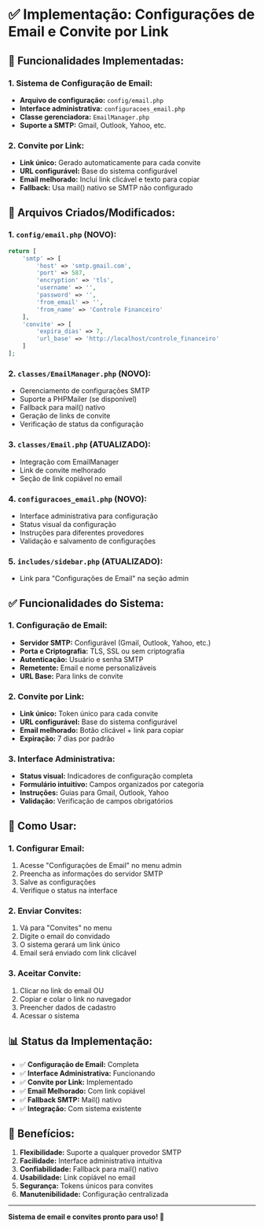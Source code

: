 # ✅ Implementação: Configurações de Email e Convite por Link

## 🎯 **Funcionalidades Implementadas:**

### **1. Sistema de Configuração de Email:**
- **Arquivo de configuração:** `config/email.php`
- **Interface administrativa:** `configuracoes_email.php`
- **Classe gerenciadora:** `EmailManager.php`
- **Suporte a SMTP:** Gmail, Outlook, Yahoo, etc.

### **2. Convite por Link:**
- **Link único:** Gerado automaticamente para cada convite
- **URL configurável:** Base do sistema configurável
- **Email melhorado:** Inclui link clicável e texto para copiar
- **Fallback:** Usa mail() nativo se SMTP não configurado

## 🔧 **Arquivos Criados/Modificados:**

### **1. `config/email.php` (NOVO):**
```php
return [
    'smtp' => [
        'host' => 'smtp.gmail.com',
        'port' => 587,
        'encryption' => 'tls',
        'username' => '',
        'password' => '',
        'from_email' => '',
        'from_name' => 'Controle Financeiro'
    ],
    'convite' => [
        'expira_dias' => 7,
        'url_base' => 'http://localhost/controle_financeiro'
    ]
];
```

### **2. `classes/EmailManager.php` (NOVO):**
- Gerenciamento de configurações SMTP
- Suporte a PHPMailer (se disponível)
- Fallback para mail() nativo
- Geração de links de convite
- Verificação de status da configuração

### **3. `classes/Email.php` (ATUALIZADO):**
- Integração com EmailManager
- Link de convite melhorado
- Seção de link copiável no email

### **4. `configuracoes_email.php` (NOVO):**
- Interface administrativa para configuração
- Status visual da configuração
- Instruções para diferentes provedores
- Validação e salvamento de configurações

### **5. `includes/sidebar.php` (ATUALIZADO):**
- Link para "Configurações de Email" na seção admin

## ✅ **Funcionalidades do Sistema:**

### **1. Configuração de Email:**
- **Servidor SMTP:** Configurável (Gmail, Outlook, Yahoo, etc.)
- **Porta e Criptografia:** TLS, SSL ou sem criptografia
- **Autenticação:** Usuário e senha SMTP
- **Remetente:** Email e nome personalizáveis
- **URL Base:** Para links de convite

### **2. Convite por Link:**
- **Link único:** Token único para cada convite
- **URL configurável:** Base do sistema configurável
- **Email melhorado:** Botão clicável + link para copiar
- **Expiração:** 7 dias por padrão

### **3. Interface Administrativa:**
- **Status visual:** Indicadores de configuração completa
- **Formulário intuitivo:** Campos organizados por categoria
- **Instruções:** Guias para Gmail, Outlook, Yahoo
- **Validação:** Verificação de campos obrigatórios

## 🎯 **Como Usar:**

### **1. Configurar Email:**
1. Acesse "Configurações de Email" no menu admin
2. Preencha as informações do servidor SMTP
3. Salve as configurações
4. Verifique o status na interface

### **2. Enviar Convites:**
1. Vá para "Convites" no menu
2. Digite o email do convidado
3. O sistema gerará um link único
4. Email será enviado com link clicável

### **3. Aceitar Convite:**
1. Clicar no link do email OU
2. Copiar e colar o link no navegador
3. Preencher dados de cadastro
4. Acessar o sistema

## 📊 **Status da Implementação:**

- ✅ **Configuração de Email:** Completa
- ✅ **Interface Administrativa:** Funcionando
- ✅ **Convite por Link:** Implementado
- ✅ **Email Melhorado:** Com link copiável
- ✅ **Fallback SMTP:** Mail() nativo
- ✅ **Integração:** Com sistema existente

## 🎉 **Benefícios:**

1. **Flexibilidade:** Suporte a qualquer provedor SMTP
2. **Facilidade:** Interface administrativa intuitiva
3. **Confiabilidade:** Fallback para mail() nativo
4. **Usabilidade:** Link copiável no email
5. **Segurança:** Tokens únicos para convites
6. **Manutenibilidade:** Configuração centralizada

---
**Sistema de email e convites pronto para uso! 🚀**
